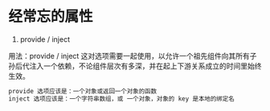 # 经常忘的属性

1. provide / inject

用法：provide / inject 这对选项需要一起使用，以允许一个祖先组件向其所有子孙后代注入一个依赖，不论组件层次有多深，并在起上下游关系成立的时间里始终生效。

```js
provide 选项应该是：一个对象或返回一个对象的函数
inject 选项应该是：一个字符串数组，或 一个对象，对象的 key 是本地的绑定名
```